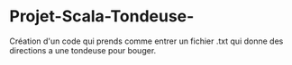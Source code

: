 # Projet-Scala-Tondeuse-
Création d'un code qui prends comme entrer un fichier .txt qui donne des directions a une tondeuse pour bouger.

